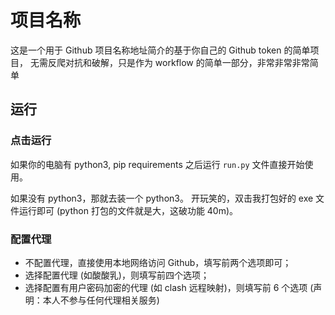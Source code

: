 # 项目名称

这是一个用于 Github 项目名称地址简介的基于你自己的 Github token 的简单项目，
无需反爬对抗和破解，只是作为 workflow 的简单一部分，非常非常非常简单

## 运行

### 点击运行

如果你的电脑有 python3, 
pip requirements 之后运行 `run.py` 文件直接开始使用。

如果没有 python3，那就去装一个 python3。
开玩笑的，双击我打包好的 exe 文件运行即可 (python 打包的文件就是大，这破功能 40m)。

### 配置代理

- 不配置代理，直接使用本地网络访问 Github，填写前两个选项即可；
- 选择配置代理 (如酸酸乳)，则填写前四个选项；
- 选择配置有用户密码加密的代理 (如 clash 远程映射)，则填写前 6 个选项 (声明：本人不参与任何代理相关服务)